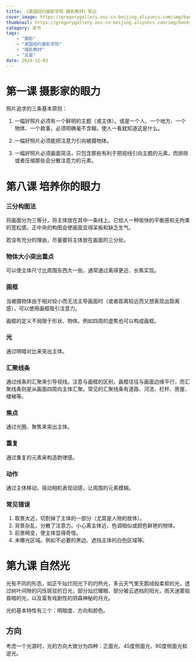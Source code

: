 ```yaml
---
title: 《美国纽约摄影学院 摄影教材》笔记
cover_image: https://gregorygallery.oss-cn-beijing.aliyuncs.com/img/books.jpeg
thumbnail: https://gregorygallery.oss-cn-beijing.aliyuncs.com/img/books.jpeg
category: 读书
tags: 
    - "摄影"
    - "美国纽约摄影学院"
    - "摄影教材"
    - "五星"
date: 2024-12-03
---
```


# 第一课 摄影家的眼力

照片追求的三条基本原则：

1. 一幅好照片必须有一个鲜明的主题（或主体）。或是一个人、一个地方、一个物体、一个故事，必须明确毫不含糊，使人一看就知道这是什么。

2. 一幅好照片必须能把注意力引向被摄物体。

3. 一幅好照片必须画面简洁，只包含那些有利于把视线引向主题的元素，而排除或者压缩那些会分散注意力的元素。

# 第八课 培养你的眼力

### 三分构图法

将画面分为三等分，将主体放在其中一条线上。它给人一种愉快的平衡感和无拘束的宽松感。正中央的构图会使画面显得呆板和缺乏生气。

若没有充分的理由，尽量要将主体放在画面的三分处。

### 物体大小突出重点

可以使主体尺寸比周围东西大一些。通常通过离得更近、长焦实现。

### 画框

当被摄物体由于相对较小而无法主导画面时（或者距离较远而又想表现出距离感），可以使用画框吸引注意力。

画框的定义不局限于形状、物体。例如四周的虚焦也可以构成画框。

### 光

通过明暗对比来突出主体。

### 汇聚线条

通过线条的汇聚来引导视线。注意与画框的区别，画框往往与画面边缘平行，而汇聚线条则是从画面四周向主体汇聚。常见的汇聚线条有道路、河流、栏杆、房屋、楼梯等。

### 焦点

通过光圈、聚焦来突出主体。

### 重复

通过重复的元素来构造韵律感。

### 动作

通过主体移动，摇动相机表现动感，让周围的元素模糊。

### 常见错误

1. 取景太近，切割掉了主体的一部分（尤其是人物的肢体）。
2. 背景杂乱，分散了注意力。小心离主体近、色调相似或颜色鲜艳的物体。
3. 前景畸变，使主体显得奇怪。
4. 未曝光区域。例如不必要的黑边、遮挡主体的白色区域等。

# 第九课 自然光

光有不同的形态，如正午灿烂阳光下的灼热光，多云天气里天鹅绒般柔软的光，透过树叶间隙的闪烁斑驳的日光，部分灿烂耀眼、部分被云遮档的阳光，雨天迷雾般昏暗的光，以及富有戏剧性的阴森神秘的月光。

光的基本特性有三个：明暗度、方向和颜色。

## 方向

考虑一个光源时，光的方向大致分为四种：正面光、45度侧面光、90度侧面光和逆光。